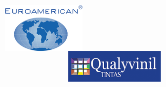 <div style="display:inline_block"><br>
   <img align="center" alt="Euroamerican" height="150" width="250" src="/zDocs/euroamerican.png"/>
   <img align="right" alt="Qualyvinil" height="100" width="300" src="/zDocs/qualyvinil.png"/>
</div>
